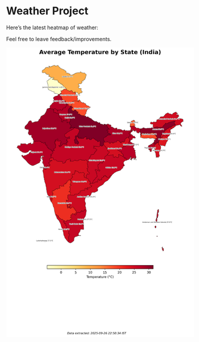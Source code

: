 # Weather Project

Here’s the latest heatmap of weather:

Feel free to leave feedback/improvements.

![India Heatmap](docs/assets/india_heatmap.png?v=D6CB64)
